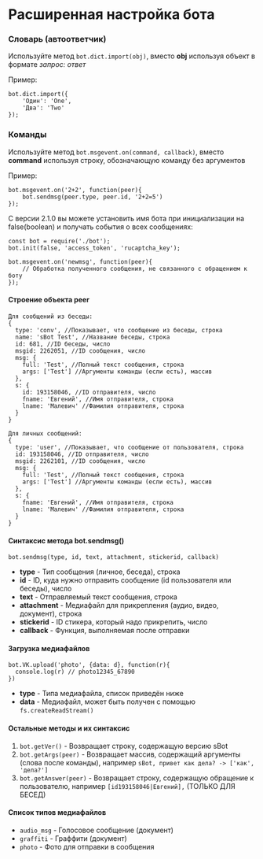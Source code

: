 # Расширенная настройка бота
### Словарь (автоответчик)
Используйте метод `bot.dict.import(obj)`, вместо **obj** используя объект в формате *запрос: ответ*

Пример:
```
bot.dict.import({
    'Один': 'One',
    'Два': 'Two'
});
```
### Команды
Используйте метод `bot.msgevent.on(command, callback)`, вместо **command** используя строку, обозначающую команду без аргументов

Пример:
```
bot.msgevent.on('2+2', function(peer){
    bot.sendmsg(peer.type, peer.id, '2+2=5')
});
```

С версии 2.1.0 вы можете установить имя бота при инициализации на false(boolean) и получать события о всех сообщениях:
```
const bot = require('./bot');
bot.init(false, 'access_token', 'rucaptcha_key');

bot.msgevent.on('newmsg', function(peer){
    // Обработка полученного сообщения, не связанного с обращением к боту
});
```

#### Строение объекта peer
```
Для сообщений из беседы:
{
  type: 'conv', //Показывает, что сообщение из беседы, строка
  name: 'sBot Test', //Название беседы, строка
  id: 681, //ID беседы, число
  msgid: 2262051, //ID сообщения, число
  msg: {
    full: 'Test', //Полный текст сообщения, строка
    args: ['Test'] //Аргументы команды (если есть), массив
  },
  s: {
    id: 193158046, //ID отправителя, число
    fname: 'Евгений', //Имя отправителя, строка
    lname: 'Малевич' //Фамилия отправителя, строка
  }
}

Для личных сообщений:
{
  type: 'user', //Показывает, что сообщение от пользователя, строка
  id: 193158046, //ID отправителя, число
  msgid: 2262101, //ID сообщения, число
  msg: {
    full: 'Test', //Полный текст сообщения, строка
    args: ['Test'] //Аргументы команды (если есть), массив
  },
  s: {
    fname: 'Евгений', //Имя отправителя, строка
    lname: 'Малевич' //Фамилия отправителя, строка
  }
}
```

#### Синтаксис метода bot.sendmsg()
```
bot.sendmsg(type, id, text, attachment, stickerid, callback)
```
- **type** - Тип сообщения (личное, беседа), строка
- **id** - ID, куда нужно отправить сообщение (id пользователя или беседы), число
- **text** - Отправляемый текст сообщения, строка
- **attachment** - Медиафайл для прикрепления (аудио, видео, документ), строка
- **stickerid** - ID стикера, который надо прикрепить, число
- **callback** - Функция, выполняемая после отправки

#### Загрузка медиафайлов
```
bot.VK.upload('photo', {data: d}, function(r){
  console.log(r) // photo12345_67890
})
```

- **type** - Типа медиафайла, список приведён ниже
- **data** - Медиафайл, может быть получен с помощью `fs.createReadStream()`

#### Остальные методы и их синтаксис
1. `bot.getVer()` - Возвращает строку, содержащую версию sBot
2. `bot.getArgs(peer)` - Возвращает массив, содержащий аргументы (слова после команды), например `sBot, привет как дела? -> ['как', 'дела?']`
3. `bot.getAnswer(peer)` - Возвращает строку, содержащую обращение к пользователю, например `[id193158046|Евгений],` (ТОЛЬКО ДЛЯ БЕСЕД)

#### Список типов медиафайлов
- `audio_msg` - Голосовое сообщение (документ)
- `graffiti` - Граффити (документ)
- `photo` - Фото для отправки в сообщения
